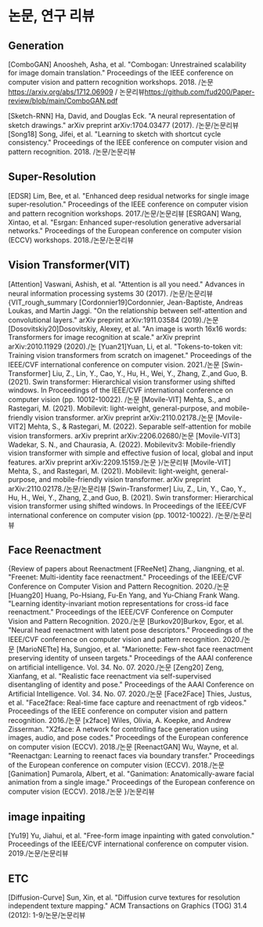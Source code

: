 # 논문, 연구 리뷰
## Generation
[ComboGAN] Anoosheh, Asha, et al. "Combogan: Unrestrained scalability for image domain translation." Proceedings of the IEEE conference on computer vision and pattern recognition workshops. 2018. /논문<https://arxiv.org/abs/1712.06909> / 논문리뷰<https://github.com/fud200/Paper-review/blob/main/ComboGAN.pdf>

[Sketch-RNN] Ha, David, and Douglas Eck. "A neural representation of sketch drawings." arXiv preprint arXiv:1704.03477 (2017). /논문/논문리뷰
[Song18] Song, Jifei, et al. "Learning to sketch with shortcut cycle consistency." Proceedings of the IEEE conference on computer vision and pattern recognition. 2018. /논문/논문리뷰
## Super-Resolution
[EDSR] Lim, Bee, et al. "Enhanced deep residual networks for single image super-resolution." Proceedings of the IEEE conference on computer vision and pattern recognition workshops. 2017./논문/논문리뷰
[ESRGAN] Wang, Xintao, et al. "Esrgan: Enhanced super-resolution generative adversarial networks." Proceedings of the European conference on computer vision (ECCV) 
workshops. 2018./논문/논문리뷰
## Vision Transformer(VIT)
[Attention] Vaswani, Ashish, et al. "Attention is all you need." Advances in neural information processing systems 30 (2017). /논문/논문리뷰
{VIT_rough_summary
[Cordonnier19]Cordonnier, Jean-Baptiste, Andreas Loukas, and Martin Jaggi. "On the relationship between self-attention and convolutional layers." arXiv preprint arXiv:1911.03584 (2019)./논문
[Dosovitskiy20]Dosovitskiy, Alexey, et al. "An image is worth 16x16 words: Transformers for image recognition at scale." arXiv preprint arXiv:2010.11929 (2020)./논
[Yuan21]Yuan, Li, et al. "Tokens-to-token vit: Training vision transformers from scratch on imagenet." Proceedings of the IEEE/CVF international conference on computer vision. 2021./논문
[Swin-Transformer] Liu, Z., Lin, Y., Cao, Y., Hu, H., Wei, Y., Zhang, Z.,and Guo, B. (2021). Swin transformer: Hierarchical vision transformer using shifted windows. In Proceedings of the IEEE/CVF international conference on computer vision (pp. 10012-10022). /논문
[Movile-VIT] Mehta, S., and Rastegari, M. (2021). Mobilevit: light-weight, general-purpose, and mobile-friendly vision transformer. arXiv preprint arXiv:2110.02178./논문
[Movile-VIT2] Mehta, S., & Rastegari, M. (2022). Separable self-attention for mobile vision transformers. arXiv preprint arXiv:2206.02680/논문
[Movile-VIT3] Wadekar, S. N., and Chaurasia, A. (2022). Mobilevitv3: Mobile-friendly vision transformer with simple and effective fusion of local, global and input features. arXiv preprint arXiv:2209.15159./논문
}/논문리뷰
[Movile-VIT] Mehta, S., and Rastegari, M. (2021). Mobilevit: light-weight, general-purpose, and mobile-friendly vision transformer. arXiv preprint arXiv:2110.02178./논문/논문리뷰
[Swin-Transformer] Liu, Z., Lin, Y., Cao, Y., Hu, H., Wei, Y., Zhang, Z.,and Guo, B. (2021). Swin transformer: Hierarchical vision transformer using shifted windows. In Proceedings of the IEEE/CVF international conference on computer vision (pp. 10012-10022). /논문/논문리뷰

## Face Reenactment
{Review of papers about Reenactment
[FReeNet] Zhang, Jiangning, et al. "Freenet: Multi-identity face reenactment." Proceedings of the IEEE/CVF Conference on Computer Vision and Pattern Recognition. 2020./논문
[Huang20] Huang, Po-Hsiang, Fu-En Yang, and Yu-Chiang Frank Wang. "Learning identity-invariant motion representations for cross-id face reenactment." Proceedings of the IEEE/CVF Conference on Computer Vision and Pattern Recognition. 2020./논문
[Burkov20]Burkov, Egor, et al. "Neural head reenactment with latent pose descriptors." Proceedings of the IEEE/CVF conference on computer vision and pattern recognition. 2020./논문
[MarioNETte] Ha, Sungjoo, et al. "Marionette: Few-shot face reenactment preserving identity of unseen targets." Proceedings of the AAAI conference on artificial intelligence. Vol. 34. No. 07. 2020./논문
[Zeng20] Zeng, Xianfang, et al. "Realistic face reenactment via self-supervised disentangling of identity and pose." Proceedings of the AAAI Conference on Artificial Intelligence. Vol. 34. No. 07. 2020./논문
[Face2Face] Thies, Justus, et al. "Face2face: Real-time face capture and reenactment of rgb videos." Proceedings of the IEEE conference on computer vision and pattern recognition. 2016./논문
[x2face] Wiles, Olivia, A. Koepke, and Andrew Zisserman. "X2face: A network for controlling face generation using images, audio, and pose codes." Proceedings of the European conference on computer vision (ECCV). 2018./논문
[ReenactGAN] Wu, Wayne, et al. "Reenactgan: Learning to reenact faces via boundary transfer." Proceedings of the European conference on computer vision (ECCV). 2018./논문
[Ganimation] Pumarola, Albert, et al. "Ganimation: Anatomically-aware facial animation from a single image." Proceedings of the European conference on computer vision (ECCV). 2018./논문
}/논문리뷰

## image inpaiting
[Yu19] Yu, Jiahui, et al. "Free-form image inpainting with gated convolution." Proceedings of the IEEE/CVF international conference on computer vision. 2019./논문/논문리뷰

## ETC
[Diffusion-Curve] Sun, Xin, et al. "Diffusion curve textures for resolution independent texture mapping." ACM Transactions on Graphics (TOG) 31.4 (2012): 
1-9/논문/논문리뷰
